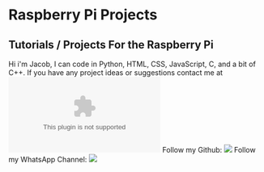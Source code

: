 # Raspberry Pi Projects
Tutorials / Projects For the Raspberry Pi
---
Hi i'm Jacob,
I can code in Python, HTML, CSS, JavaScript, C, and a bit of C++.
If you have any project ideas or suggestions contact me at ![](jpwaters.github@gmail.com)
Follow my Github: ![](https://github.com/jpwaters09)
Follow my WhatsApp Channel: ![](https://bit.ly/3sr99ZO)
